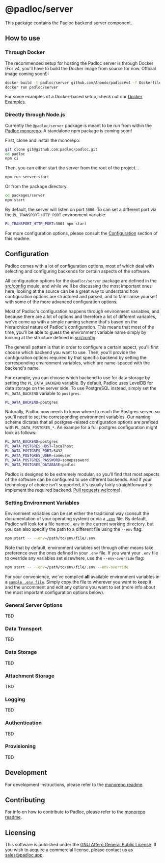 # @padloc/server

This package contains the Padloc backend server component.

## How to use

### Through Docker

The recommended setup for hosting the Padloc server is through Docker (For v4,
you'll have to build the Docker image from source for now. Official image coming
soon!):

```sh
docker build -t padloc/server github.com/Anondo/padloc#v4 -f Dockerfile-server
docker run padloc/server
```

For some examples of a Docker-based setup, check out our
[Docker Examples](../../docs/examples/hosting/docker).

### Directly through Node.js

Currently the `@padloc/server` package is meant to be run from within the
[Padloc monorepo](../../README.md). A standalone npm package is coming soon!

First, clone and install the monorepo:

```sh
git clone git@github.com:padloc/padloc.git
cd padloc
npm ci
```

Then, you can either start the server from the root of the project...

```sh
npm run server:start
```

Or from the package directory.

```sh
cd packages/server
npm start
```

By default, the server will listen on port `3000`. To can set a different port
via the `PL_TRANSPORT_HTTP_PORT` environment variable:

```sh
PL_TRANSPORT_HTTP_PORT=3001 npm start
```

For more configuration options, please consult the
[Configuration](#configuration) section of this readme.

## Configuration

Padloc comes with a lot of configuration options, most of which deal with
selecting and configuring backends for certain aspects of the software.

All configuration options for the `@padloc/server` package are defined in the
[src/config](src/config.ts) moule, and while we'll be discussing the most
important ones here, looking at the source can be a great way to understand how
configuration options are structured and parsed, and to familiarise yourself
with some of the more advanced configuration options.

Most of Padloc's configuration happens through environment variables, and
because there are a lot of options and therefore a lot of different variables,
we've come up with a simple naming scheme that's based on the hierarchical
nature of Padloc's configuration. This means that most of the time, you'll be
able to guess the environment variable name simply by looking at the structure
defined in [src/config](src/config.ts).

The generall pattern is that in order to configure a certain aspect, you'll
first choose which backend you want to use. Then, you'll provide the
configuration options required by that specific backend by setting the
corresponding environment variables, which are name-spaced with the backend's
name.

For example, you can choose which backend to use for data storage by setting the
`PL_DATA_BACKEND` variable. By default, Padloc uses LevelDB for data storage on
the server side. To use PostgreSQL instead, simply set the `PL_DATA_BACKEND`
variable to `postgres`.

```sh
PL_DATA_BACKEND=postgres
```

Naturally, Padloc now needs to know where to reach the Postgres server, so
you'll need to set the corresponding environment variables. Our naming scheme
dictates that all postgres-related configuration options are prefixed with
`PL_DATA_POSTGRES_*`. An exampe for a full postgres configuration might look as
follows:

```sh
PL_DATA_BACKEND=postgres
PL_DATA_POSTGRES_HOST=localhost
PL_DATA_POSTGRES_PORT=5432
PL_DATA_POSTGRES_USER=someuser
PL_DATA_POSTGRES_PASSWORD=somepassword
PL_DATA_POSTGRES_DATABASE=padloc
```

Padloc is designed to be extremely modular, so you'll find that most aspects of
the software can be configured to use different backends. And if your technology
of choice isn't supported, it's usually fairly straightforward to implement the
required backend. [Pull requests welcome](../../README.md#contributing)!

### Setting Environment Variables

Environment variables can be set either the traditional way (consult the
documentation of your operating system) or via a
[`.env`](https://www.npmjs.com/package/dotenv) file. By default, Padloc will
look for a file named `.env` in the current working directory, but you can also
specifiy the path to a different file using the `--env` flag:

```sh
npm start -- --env=/path/to/env/file/.env
```

Note that by default, environment variables set through other means take
preference over the ones defined in your `.env` file. If you want your `.env`
file to override any variables set elsewhere, use the `--env-override` flag:

```sh
npm start -- --env=/path/to/env/file/.env --env-override
```

For your convenience, we've compiled **all** available environment variables in
a [`sample .env file`](resources/example.env). Simply copy the file to wherever
you want to keep it and the uncomment and edit any options you want to set (more
info about the most important configuration options below).

### General Server Options

TBD

### Data Transport

TBD

### Data Storage

TBD

### Attachment Storage

TBD

### Logging

TBD

### Authentication

TBD

### Provisioning

TBD

## Development

For development instructions, please refer to the
[monorepo readme](../../README.md#development).

## Contributing

For info on how to contribute to Padloc, please refer to the
[monorepo readme](../../README.md#contributing).

## Licensing

This software is published under the
[GNU Affero General Public License](../../LICENSE). If you wish to acquire a
commercial license, please contact us as
[sales@padloc.app](mailto:sales@padloc.app?subject=Padloc%20Commercial%20License).
